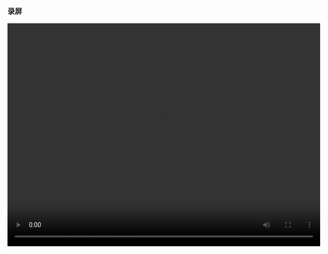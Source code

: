 ### 录屏

<div style="text-align:center">
    <video width="700px" height="500px" src="./videos.mp4" controls="controls"></video>
</div> 